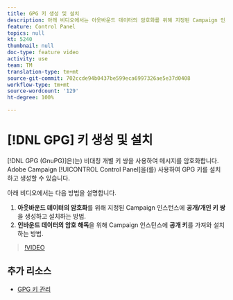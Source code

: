 ```yaml
---
title: GPG 키 생성 및 설치
description: 아래 비디오에서는 아웃바운드 데이터의 암호화를 위해 지정된 Campaign 인스턴스에 공개/개인 키 쌍을 생성 및 설치하는 방법과 인바운드 데이터의 암호 해독을 위해 Campaign 인스턴스에 공개 키를 가져와 설치하는 방법에 대해 설명합니다.
feature: Control Panel
topics: null
kt: 5240
thumbnail: null
doc-type: feature video
activity: use
team: TM
translation-type: tm+mt
source-git-commit: 702ccde94b0437be599eca6997326ae5e37d0408
workflow-type: tm+mt
source-wordcount: '129'
ht-degree: 100%

---
```



# [!DNL GPG] 키 생성 및 설치

[!DNL GPG (GnuPG)]은(는) 비대칭 개별 키 쌍을 사용하여 메시지를 암호화합니다. Adobe Campaign [!UICONTROL Control Panel]을(를) 사용하여 GPG 키를 설치하고 생성할 수 있습니다.

아래 비디오에서는 다음 방법을 설명합니다.

1. **아웃바운드 데이터의 암호화**&#x200B;를 위해 지정된 Campaign 인스턴스에 **공개/개인 키 쌍**&#x200B;을 생성하고 설치하는 방법.
2. **인바운드 데이터의 암호 해독**&#x200B;을 위해 Campaign 인스턴스에 **공개 키**&#x200B;를 가져와 설치하는 방법.

>[!VIDEO](https://video.tv.adobe.com/v/34201?quality=12)

## 추가 리소스

* [GPG 키 관리](https://docs.adobe.com/content/help/ko-KR/control-panel/using/instances-settings/gpg-keys-management.html)

